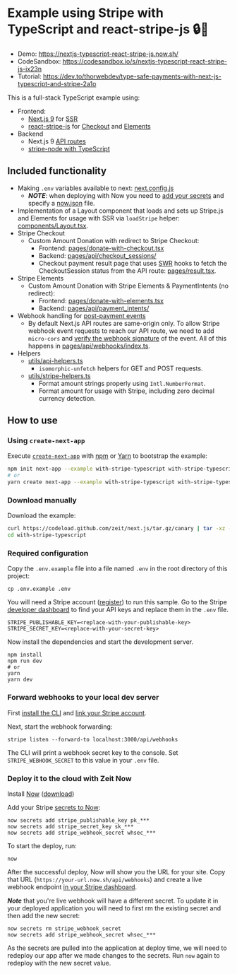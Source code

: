# Example using Stripe with TypeScript and react-stripe-js 🔒💸

- Demo: https://nextjs-typescript-react-stripe-js.now.sh/
- CodeSandbox: https://codesandbox.io/s/nextjs-typescript-react-stripe-js-ix23n
- Tutorial: https://dev.to/thorwebdev/type-safe-payments-with-next-js-typescript-and-stripe-2a1o

This is a full-stack TypeScript example using:

- Frontend:
  - [Next.js 9](https://nextjs.org/blog/next-9) for [SSR](https://nextjs.org/features/server-side-rendering)
  - [react-stripe-js](https://github.com/stripe/react-stripe-js) for [Checkout](https://stripe.com/checkout) and [Elements](https://stripe.com/elements)
- Backend
  - Next.js 9 [API routes](https://nextjs.org/blog/next-9#api-routes)
  - [stripe-node with TypeScript](https://github.com/stripe/stripe-node#usage-with-typescript)

## Included functionality

- Making `.env` variables available to next: [next.config.js](next.config.js)
  - **_NOTE_**: when deploying with Now you need to [add your secrets](https://zeit.co/docs/v2/serverless-functions/env-and-secrets) and specify a [now.json](/now.json) file.
- Implementation of a Layout component that loads and sets up Stripe.js and Elements for usage with SSR via `loadStripe` helper: [components/Layout.tsx](components/Layout.tsx).
- Stripe Checkout
  - Custom Amount Donation with redirect to Stripe Checkout:
    - Frontend: [pages/donate-with-checkout.tsx](pages/donate-with-checkout.tsx)
    - Backend: [pages/api/checkout_sessions/](pages/api/checkout_sessions/)
    - Checkout payment result page that uses [SWR](https://github.com/zeit/swr) hooks to fetch the CheckoutSession status from the API route: [pages/result.tsx](pages/result.tsx).
- Stripe Elements
  - Custom Amount Donation with Stripe Elements & PaymentIntents (no redirect):
    - Frontend: [pages/donate-with-elements.tsx](pages/donate-with-checkout.tsx)
    - Backend: [pages/api/payment_intents/](pages/api/payment_intents/)
- Webhook handling for [post-payment events](https://stripe.com/docs/payments/accept-a-payment#web-fulfillment)
  - By default Next.js API routes are same-origin only. To allow Stripe webhook event requests to reach our API route, we need to add `micro-cors` and [verify the webhook signature](https://stripe.com/docs/webhooks/signatures) of the event. All of this happens in [pages/api/webhooks/index.ts](pages/api/webhooks/index.ts).
- Helpers
  - [utils/api-helpers.ts](utils/api-helpers.ts)
    - `isomorphic-unfetch` helpers for GET and POST requests.
  - [utils/stripe-helpers.ts](utils/stripe-helpers.ts)
    - Format amount strings properly using `Intl.NumberFormat`.
    - Format amount for usage with Stripe, including zero decimal currency detection.

## How to use

### Using `create-next-app`

Execute [`create-next-app`](https://github.com/zeit/next.js/tree/canary/packages/create-next-app) with [npm](https://docs.npmjs.com/cli/init) or [Yarn](https://yarnpkg.com/lang/en/docs/cli/create/) to bootstrap the example:

```bash
npm init next-app --example with-stripe-typescript with-stripe-typescript-app
# or
yarn create next-app --example with-stripe-typescript with-stripe-typescript-app
```

### Download manually

Download the example:

```bash
curl https://codeload.github.com/zeit/next.js/tar.gz/canary | tar -xz --strip=2 next.js-canary/examples/with-stripe-typescript
cd with-stripe-typescript
```

### Required configuration

Copy the `.env.example` file into a file named `.env` in the root directory of this project:

    cp .env.example .env

You will need a Stripe account ([register](https://dashboard.stripe.com/register)) to run this sample. Go to the Stripe [developer dashboard](https://stripe.com/docs/development#api-keys) to find your API keys and replace them in the `.env` file.

    STRIPE_PUBLISHABLE_KEY=<replace-with-your-publishable-key>
    STRIPE_SECRET_KEY=<replace-with-your-secret-key>

Now install the dependencies and start the development server.

    npm install
    npm run dev
    # or
    yarn
    yarn dev

### Forward webhooks to your local dev server

First [install the CLI](https://stripe.com/docs/stripe-cli) and [link your Stripe account](https://stripe.com/docs/stripe-cli#link-account).

Next, start the webhook forwarding:

    stripe listen --forward-to localhost:3000/api/webhooks

The CLI will print a webhook secret key to the console. Set `STRIPE_WEBHOOK_SECRET` to this value in your `.env` file.

### Deploy it to the cloud with Zeit Now

Install [Now](https://zeit.co/now) ([download](https://zeit.co/download))

Add your Stripe [secrets to Now](https://zeit.co/docs/v2/serverless-functions/env-and-secrets):

    now secrets add stripe_publishable_key pk_***
    now secrets add stripe_secret_key sk_***
    now secrets add stripe_webhook_secret whsec_***

To start the deploy, run:

    now

After the successful deploy, Now will show you the URL for your site. Copy that URL (`https://your-url.now.sh/api/webhooks`) and create a live webhook endpoint [in your Stripe dashboard](https://stripe.com/docs/webhooks/setup#configure-webhook-settings).

**_Note_** that you're live webhook will have a different secret. To update it in your deployed application you will need to first rm the existing secret and then add the new secret:

    now secrets rm stripe_webhook_secret
    now secrets add stripe_webhook_secret whsec_***

As the secrets are pulled into the application at deploy time, we will need to redeploy our app after we made changes to the secrets. Run `now` again to redeploy with the new secret value.
